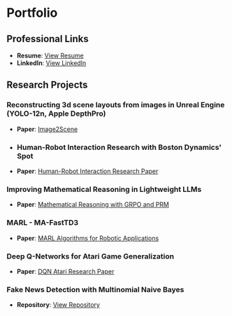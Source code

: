 # Portfolio
##  Professional Links
- **Resume**: [View Resume](https://drive.google.com/file/d/1ejhlOfFZRGawlUFOxN2by4jU81VYWy9v/view?usp=sharing)
- **LinkedIn**: [View LinkedIn](https://www.linkedin.com/in/ali-ellahib/)

## Research Projects
  
### Reconstructing 3d scene layouts from images in Unreal Engine (YOLO-12n, Apple DepthPro)
- **Paper**: [Image2Scene](https://drive.google.com/file/d/1MMLQjwp3naxDhMaavVaC1QlG5XDWFiU0/view?usp=sharing)

- ### Human-Robot Interaction Research with Boston Dynamics' Spot
- **Paper**: [Human-Robot Interaction Research Paper](https://drive.google.com/file/d/1UmbrKv_NXaUHa3gQXzFt2arnuIBOxefN/view?usp=sharing)

### Improving Mathematical Reasoning in Lightweight LLMs
- **Paper**: [Mathematical Reasoning with GRPO and PRM](https://drive.google.com/file/d/1BNLwLUleU6exgDmBWiZvAfIavF-X-e9D/view?usp=sharing)

### MARL - MA-FastTD3
- **Paper**: [MARL Algorithms for Robotic Applications](https://drive.google.com/file/d/16R5PdIQM3UBNAwfUkhYbaT771ibpYGjs/view?usp=sharing)

### Deep Q-Networks for Atari Game Generalization
- **Paper**: [DQN Atari Research Paper](https://drive.google.com/file/d/13RY2JSnTtEzvIQZywAyTbB_IsAvzvdgi/view?usp=sharing)

### Fake News Detection with Multinomial Naive Bayes
- **Repository**: [View Repository](https://github.com/KyleL1015/CSE150AMilestone2)
